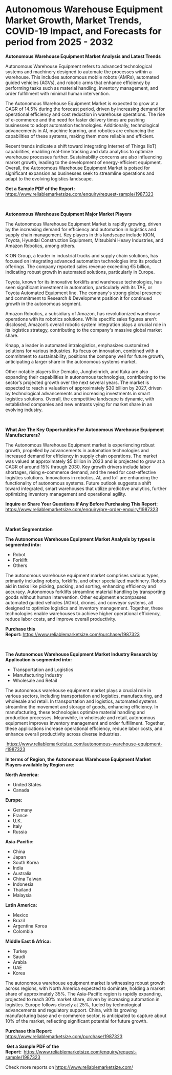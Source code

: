 <p><h1>Autonomous Warehouse Equipment Market Growth, Market Trends, COVID-19 Impact, and Forecasts for period from 2025 - 2032</h1></p><p><strong>Autonomous Warehouse Equipment Market Analysis and Latest Trends</strong></p>
<p><p>Autonomous Warehouse Equipment refers to advanced technological systems and machinery designed to automate the processes within a warehouse. This includes autonomous mobile robots (AMRs), automated guided vehicles (AGVs), and robotic arms that enhance efficiency by performing tasks such as material handling, inventory management, and order fulfillment with minimal human intervention. </p><p>The Autonomous Warehouse Equipment Market is expected to grow at a CAGR of 14.5% during the forecast period, driven by increasing demand for operational efficiency and cost reduction in warehouse operations. The rise of e-commerce and the need for faster delivery times are pushing businesses to adopt automation technologies. Additionally, technological advancements in AI, machine learning, and robotics are enhancing the capabilities of these systems, making them more reliable and efficient. </p><p>Recent trends indicate a shift toward integrating Internet of Things (IoT) capabilities, enabling real-time tracking and data analytics to optimize warehouse processes further. Sustainability concerns are also influencing market growth, leading to the development of energy-efficient equipment. Overall, the Autonomous Warehouse Equipment Market is poised for significant expansion as businesses seek to streamline operations and adapt to the evolving logistics landscape.</p></p>
<p><strong>Get a Sample PDF of the Report:&nbsp;</strong> <a href="https://www.reliablemarketsize.com/enquiry/request-sample/1987323?utm_campaign=1898&utm_medium=2&utm_source=Github&utm_content=ia&utm_term=02032025&utm_id=autonomous-warehouse-equipment">https://www.reliablemarketsize.com/enquiry/request-sample/1987323</a></p>
<p>&nbsp;</p>
<p><strong>Autonomous Warehouse Equipment Major Market Players</strong></p>
<p><p>The Autonomous Warehouse Equipment Market is rapidly growing, driven by the increasing demand for efficiency and automation in logistics and supply chain management. Key players in this landscape include KION, Toyota, Hyundai Construction Equipment, Mitsubishi Heavy Industries, and Amazon Robotics, among others.</p><p>KION Group, a leader in industrial trucks and supply chain solutions, has focused on integrating advanced automation technologies into its product offerings. The company reported sales revenue exceeding €5 billion, indicating robust growth in automated solutions, particularly in Europe.</p><p>Toyota, known for its innovative forklifts and warehouse technologies, has seen significant investment in automation, particularly with its TAE, or Toyota Automated Equipment line. The company's strong global presence and commitment to Research & Development position it for continued growth in the autonomous segment.</p><p>Amazon Robotics, a subsidiary of Amazon, has revolutionized warehouse operations with its robotics solutions. While specific sales figures aren’t disclosed, Amazon’s overall robotic system integration plays a crucial role in its logistics strategy, contributing to the company's massive global market share.</p><p>Knapp, a leader in automated intralogistics, emphasizes customized solutions for various industries. Its focus on innovation, combined with a commitment to sustainability, positions the company well for future growth, anticipating a larger share in the autonomous systems market.</p><p>Other notable players like Dematic, Jungheinrich, and Kuka are also expanding their capabilities in autonomous technologies, contributing to the sector’s projected growth over the next several years. The market is expected to reach a valuation of approximately $30 billion by 2027, driven by technological advancements and increasing investments in smart logistics solutions. Overall, the competitive landscape is dynamic, with established companies and new entrants vying for market share in an evolving industry.</p></p>
<p>&nbsp;</p>
<p><strong>What Are The Key Opportunities For Autonomous Warehouse Equipment Manufacturers?</strong></p>
<p><p>The Autonomous Warehouse Equipment market is experiencing robust growth, propelled by advancements in automation technologies and increased demand for efficiency in supply chain operations. The market was valued at approximately $5 billion in 2023 and is projected to grow at a CAGR of around 15% through 2030. Key growth drivers include labor shortages, rising e-commerce demand, and the need for cost-effective logistics solutions. Innovations in robotics, AI, and IoT are enhancing the functionality of autonomous systems. Future outlook suggests a shift toward integrated, smart warehouses that utilize predictive analytics, further optimizing inventory management and operational agility.</p></p>
<p><strong>Inquire or Share Your Questions If Any Before Purchasing This Report:</strong> <a href="https://www.reliablemarketsize.com/enquiry/pre-order-enquiry/1987323?utm_campaign=1898&utm_medium=2&utm_source=Github&utm_content=ia&utm_term=02032025&utm_id=autonomous-warehouse-equipment">https://www.reliablemarketsize.com/enquiry/pre-order-enquiry/1987323</a></p>
<p>&nbsp;</p>
<p><strong>Market Segmentation</strong></p>
<p><strong>The Autonomous Warehouse Equipment Market Analysis by types is segmented into:</strong></p>
<p><ul><li>Robot</li><li>Forklift</li><li>Others</li></ul></p>
<p><p>The autonomous warehouse equipment market comprises various types, primarily including robots, forklifts, and other specialized machinery. Robots aid in tasks like picking, packing, and sorting, enhancing efficiency and accuracy. Autonomous forklifts streamline material handling by transporting goods without human intervention. Other equipment encompasses automated guided vehicles (AGVs), drones, and conveyor systems, all designed to optimize logistics and inventory management. Together, these technologies enable warehouses to achieve higher operational efficiency, reduce labor costs, and improve overall productivity.</p></p>
<p><strong>Purchase this Report:&nbsp;</strong><a href="https://www.reliablemarketsize.com/purchase/1987323?utm_campaign=1898&utm_medium=2&utm_source=Github&utm_content=ia&utm_term=02032025&utm_id=autonomous-warehouse-equipment">https://www.reliablemarketsize.com/purchase/1987323</a></p>
<p>&nbsp;</p>
<p><strong>The Autonomous Warehouse Equipment Market Industry Research by Application is segmented into:</strong></p>
<p><ul><li>Transportation and Logistics</li><li>Manufacturing Industry</li><li>Wholesale and Retail</li></ul></p>
<p><p>The autonomous warehouse equipment market plays a crucial role in various sectors, including transportation and logistics, manufacturing, and wholesale and retail. In transportation and logistics, automated systems streamline the movement and storage of goods, enhancing efficiency. In manufacturing, these technologies optimize material handling and production processes. Meanwhile, in wholesale and retail, autonomous equipment improves inventory management and order fulfillment. Together, these applications increase operational efficiency, reduce labor costs, and enhance overall productivity across diverse industries.</p></p>
<p><a href="https://www.reliablemarketsize.com/autonomous-warehouse-equipment-r1987323?utm_campaign=1898&utm_medium=2&utm_source=Github&utm_content=ia&utm_term=02032025&utm_id=autonomous-warehouse-equipment">&nbsp;https://www.reliablemarketsize.com/autonomous-warehouse-equipment-r1987323</a></p>
<p><strong>In terms of Region, the Autonomous Warehouse Equipment Market Players available by Region are:</strong></p>
<p>
    <p> <strong> North America: </strong>
        <ul>
            <li>United States</li>
            <li>Canada</li>
        </ul>
        </p> 
    <p> <strong> Europe: </strong>
        <ul>
            <li>Germany</li>
            <li>France</li>
            <li>U.K.</li>
            <li>Italy</li>
            <li>Russia</li>
        </ul>
        </p> 
    <p> <strong> Asia-Pacific: </strong>
        <ul>
            <li>China</li>
            <li>Japan</li>
            <li>South Korea</li>
            <li>India</li>
            <li>Australia</li>
            <li>China Taiwan</li>
            <li>Indonesia</li>
            <li>Thailand</li>
            <li>Malaysia</li>
        </ul>
        </p> 
    <p> <strong> Latin America: </strong>
        <ul>
            <li>Mexico</li>
            <li>Brazil</li>
            <li>Argentina Korea</li>
            <li>Colombia</li>
        </ul>
        </p> 
    <p> <strong> Middle East & Africa: </strong>
        <ul>
            <li>Turkey</li>
            <li>Saudi</li>
            <li>Arabia</li>
            <li>UAE</li>
            <li>Korea</li>
        </ul>
    </p>
    </p>
<p><p>The autonomous warehouse equipment market is witnessing robust growth across regions, with North America expected to dominate, holding a market share of approximately 35%. The Asia-Pacific region is rapidly expanding, projected to reach 30% market share, driven by increasing automation in logistics. Europe follows closely at 25%, fueled by technological advancements and regulatory support. China, with its growing manufacturing base and e-commerce sector, is anticipated to capture about 10% of the market, reflecting significant potential for future growth.</p></p>
<p><strong>Purchase this Report: </strong><a href="https://www.reliablemarketsize.com/purchase/1987323?utm_campaign=1898&utm_medium=2&utm_source=Github&utm_content=ia&utm_term=02032025&utm_id=autonomous-warehouse-equipment">https://www.reliablemarketsize.com/purchase/1987323</a></p>
<p>&nbsp;<strong>Get a Sample PDF of the Report:&nbsp;&nbsp;</strong><a href="https://www.reliablemarketsize.com/enquiry/request-sample/1987323?utm_campaign=1898&utm_medium=2&utm_source=Github&utm_content=ia&utm_term=02032025&utm_id=autonomous-warehouse-equipment">https://www.reliablemarketsize.com/enquiry/request-sample/1987323</a></p>
<p><strong></strong></p>
<p>Check more reports on <a href="https://www.reliablemarketsize.com/?utm_campaign=1898&utm_medium=2&utm_source=Github&utm_content=ia&utm_term=02032025&utm_id=autonomous-warehouse-equipment">https://www.reliablemarketsize.com/</a></p>